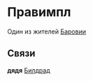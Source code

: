 # Правимпл

Один из жителей [Баровии](../locs/barovia_city.md)

## Связи

**дядя** [Билдрад](./bildrad.md)